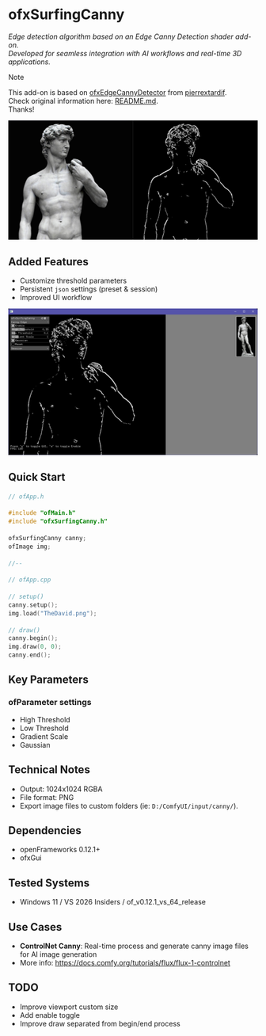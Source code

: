 # ofxSurfingCanny

*Edge detection algorithm based on an Edge Canny Detection shader add-on.  
Developed for seamless integration with AI workflows and real-time 3D applications.*

> [!NOTE]  
> This add-on is based on [ofxEdgeCannyDetector](https://github.com/pierrextardif/ofxEdgeCannyDetector) from [pierrextardif](https://github.com/pierrextardif).  
Check original information here: [README.md](https://github.com/pierrextardif/ofxEdgeCannyDetector/blob/master/README.md).  
Thanks!

![](before-after.png)

## Added Features
- Customize threshold parameters
- Persistent `json` settings (preset & session)
- Improved UI workflow

![](Screenshot.png)

## Quick Start

```cpp
// ofApp.h

#include "ofMain.h"
#include "ofxSurfingCanny.h"

ofxSurfingCanny canny;
ofImage img;

//--

// ofApp.cpp

// setup()
canny.setup();
img.load("TheDavid.png");

// draw()
canny.begin();
img.draw(0, 0);
canny.end();
```

## Key Parameters

### ofParameter settings
- High Threshold
- Low Threshold 
- Gradient Scale
- Gaussian

## Technical Notes

- Output: 1024x1024 RGBA
- File format: PNG
- Export image files to custom folders (ie: `D:/ComfyUI/input/canny/`).

## Dependencies

- openFrameworks 0.12.1+
- ofxGui

## Tested Systems
- Windows 11 / VS 2026 Insiders / of_v0.12.1_vs_64_release 

## Use Cases

- **ControlNet Canny**: Real-time process and generate canny image files for AI image generation
- More info: https://docs.comfy.org/tutorials/flux/flux-1-controlnet

## TODO
- Improve viewport custom size
- Add enable toggle
- Improve draw separated from begin/end process